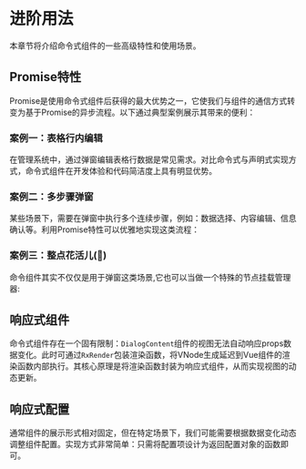 # 进阶用法

本章节将介绍命令式组件的一些高级特性和使用场景。

## Promise特性

Promise是使用命令式组件后获得的最大优势之一，它使我们与组件的通信方式转变为基于Promise的异步流程。以下通过典型案例展示其带来的便利：

### 案例一：表格行内编辑

<demo vue="../components/promise.vue"></demo>

在管理系统中，通过弹窗编辑表格行数据是常见需求。对比命令式与声明式实现方式，命令式组件在开发体验和代码简洁度上具有明显优势。

### 案例二：多步骤弹窗

某些场景下，需要在弹窗中执行多个连续步骤，例如：数据选择、内容编辑、信息确认等。利用Promise特性可以优雅地实现这类流程：

<demo vue="../components/promise2.vue"></demo>

### 案例三：整点花活儿(🤪)

命令组件其实不仅仅是用于弹窗这类场景,它也可以当做一个特殊的节点挂载管理器:
<demo vue="../components/flower.vue"></demo>

## 响应式组件

命令式组件存在一个固有限制：`DialogContent`组件的视图无法自动响应props数据变化。此时可通过`RxRender`包装渲染函数，将VNode生成延迟到Vue组件的渲染函数内部执行。其核心原理是将渲染函数封装为响应式组件，从而实现视图的动态更新。

<demo vue="../components/reactive-component.vue"></demo>

## 响应式配置

通常组件的展示形式相对固定，但在特定场景下，我们可能需要根据数据变化动态调整组件配置。实现方式非常简单：只需将配置项设计为返回配置对象的函数即可。

<demo vue="../components/reactive-config.vue"></demo>
